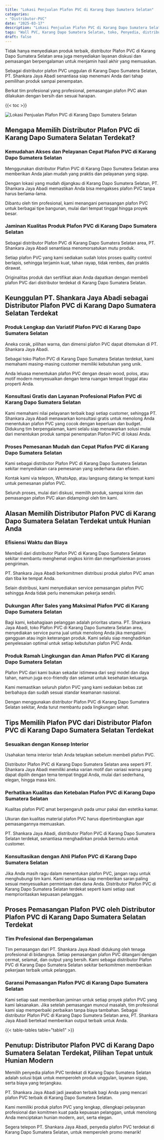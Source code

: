```yaml
---
title: "Lokasi Penjualan Plafon PVC di Karang Dapo Sumatera Selatan"
categories: 
- "Distributor-PVC"
date: "2025-03-17"
description: "Lokasi Penjualan Plafon PVC di Karang Dapo Sumatera Selatan bagi hunian, office, serta toko. Produk terbaik, variasi motif, warna menarik, dengan layanan pemasangan oleh tim ahli serta kepastian resmi!|Servis penyediaan Plafon PVC di Karang Dapo Sumatera Selatan bagi kebutuhan tempat tinggal, kantor, maupun ritel, beserta material unggulan dan penempatan oleh tenaga ahli berpengalaman serta kepastian resmi.|Alternatif Plafon PVC di Karang Dapo Sumatera Selatan yang terbukti bagi tempat tinggal, kantor, serta toko, dengan material berkualitas dan instalasi ditangani oleh tim berpengalaman dan garansi resmi.|Distribusi Plafon PVC di Karang Dapo Sumatera Selatan untuk rumah, kantor, dan gerai, beserta produk berkualitas dan instalasi oleh tim ahli, disertai dengan kepastian resmi.}"
tags: "Wall PVC, Karang Dapo Sumatera Selatan, toko, Penyedia, distributor"
draft: false
---
```


Tidak hanya menyediakan produk terbaik, distributor Plafon PVC di Karang Dapo Sumatera Selatan area juga menyediakan layanan diskusi dan pemasangan berpengalaman untuk menjamin hasil akhir yang memuaskan.

Sebagai distributor plafon PVC unggulan di Karang Dapo Sumatera Selatan, PT. Shankara Jaya Abadi senantiasa siap menemani Anda dari tahap pemilihan produk sampai penempatan.

Berkat tim profesional yang profesional, pemasangan plafon PVC akan dilakukan dengan bersih dan sesuai harapan.

{{< toc >}}

![Lokasi Penjualan Plafon PVC di Karang Dapo Sumatera Selatan](/images/Distributor-PVC/Lokasi-Penjualan-Plafon-PVC-di-Karang-Dapo-Sumatera-Selatan.png)


## Mengapa Memilih Distributor Plafon PVC di Karang Dapo Sumatera Selatan Terdekat?

### Kemudahan Akses dan Pelayanan Cepat Plafon PVC di Karang Dapo Sumatera Selatan

Menggunakan distributor Plafon PVC di Karang Dapo Sumatera Selatan area memberikan Anda jalan mudah yang praktis dan pelayanan yang sigap.

Dengan lokasi yang mudah dijangkau di Karang Dapo Sumatera Selatan, PT. Shankara Jaya Abadi memastikan Anda bisa mengakses plafon PVC tanpa harus berlama-lama.

Dibantu oleh tim profesional, kami menangani pemasangan plafon PVC untuk berbagai tipe bangunan, mulai dari tempat tinggal hingga proyek besar.

### Jaminan Kualitas Produk Plafon PVC di Karang Dapo Sumatera Selatan

Sebagai distributor Plafon PVC di Karang Dapo Sumatera Selatan area, PT. Shankara Jaya Abadi senantiasa menomorsatukan mutu produk.

Setiap plafon PVC yang kami sediakan sudah lolos proses quality control berlapis, sehingga terjamin kuat, tahan rayap, tidak rembes, dan praktis dirawat.

Originalitas produk dan sertifikat akan Anda dapatkan dengan membeli plafon PVC dari distributor terdekat di Karang Dapo Sumatera Selatan.

## Keunggulan PT. Shankara Jaya Abadi sebagai Distributor Plafon PVC di Karang Dapo Sumatera Selatan Terdekat

### Produk Lengkap dan Variatif Plafon PVC di Karang Dapo Sumatera Selatan

Aneka corak, pilihan warna, dan dimensi plafon PVC dapat ditemukan di PT. Shankara Jaya Abadi.

Sebagai toko Plafon PVC di Karang Dapo Sumatera Selatan terdekat, kami memahami masing-masing customer memiliki kebutuhan yang unik.

Anda leluasa menentukan plafon PVC dengan desain wood, polos, atau motif modern menyesuaikan dengan tema ruangan tempat tinggal atau properti Anda.

### Konsultasi Gratis dan Layanan Profesional Plafon PVC di Karang Dapo Sumatera Selatan

Kami memahami nilai pelayanan terbaik bagi setiap customer, sehingga PT. Shankara Jaya Abadi menawarkan konsultasi gratis untuk menolong Anda menentukan plafon PVC yang cocok dengan keperluan dan budget. Didukung tim berpengalaman, kami selalu siap menawarkan solusi mulai dari menentukan produk sampai penempatan Plafon PVC di lokasi Anda.

### Proses Pemesanan Mudah dan Cepat Plafon PVC di Karang Dapo Sumatera Selatan

Kami sebagai distributor Plafon PVC di Karang Dapo Sumatera Selatan sekitar menyediakan cara pemesanan yang sederhana dan efisien.

Kontak kami via telepon, WhatsApp, atau langsung datang ke tempat kami untuk pemesanan plafon PVC.

Seluruh proses, mulai dari diskusi, memilih produk, sampai kirim dan pemasangan plafon PVC akan didampingi oleh tim kami.

## Alasan Memilih Distributor Plafon PVC di Karang Dapo Sumatera Selatan Terdekat untuk Hunian Anda

### Efisiensi Waktu dan Biaya

Membeli dari distributor Plafon PVC di Karang Dapo Sumatera Selatan sekitar membantu menghemat ongkos kirim dan mengefisienkan proses pengiriman.

PT. Shankara Jaya Abadi berkomitmen distribusi produk plafon PVC aman dan tiba ke tempat Anda.

Selain distribusi, kami menyediakan service pemasangan plafon PVC sehingga Anda tidak perlu menemukan pekerja sendiri.

### Dukungan After Sales yang Maksimal Plafon PVC di Karang Dapo Sumatera Selatan

Bagi kami, kebahagiaan pelanggan adalah prioritas utama. PT. Shankara Jaya Abadi, toko Plafon PVC di Karang Dapo Sumatera Selatan area, menyediakan service purna jual untuk menolong Anda jika mengalami gangguan atau ingin keterangan produk. Kami selalu siap menghadirkan penyelesaian optimal untuk setiap kebutuhan plafon PVC Anda.

### Produk Ramah Lingkungan dan Aman Plafon PVC di Karang Dapo Sumatera Selatan

Plafon PVC dari kami bukan sekadar istimewa dari segi model dan daya tahan, namun juga eco-friendly dan selamat untuk kesehatan keluarga.

Kami memastikan seluruh plafon PVC yang kami sediakan bebas zat berbahaya dan sudah sesuai standar keamanan nasional.

Dengan menggunakan distributor Plafon PVC di Karang Dapo Sumatera Selatan sekitar, Anda turut membantu pada lingkungan sehat.

## Tips Memilih Plafon PVC dari Distributor Plafon PVC di Karang Dapo Sumatera Selatan Terdekat

### Sesuaikan dengan Konsep Interior

Usahakan tema interior telah Anda tetapkan sebelum membeli plafon PVC.

Distributor Plafon PVC di Karang Dapo Sumatera Selatan area seperti PT. Shankara Jaya Abadi memiliki aneka varian motif dan variasi warna yang dapat dipilih dengan tema tempat tinggal Anda, mulai dari sederhana, elegan, hingga masa kini.

### Perhatikan Kualitas dan Ketebalan Plafon PVC di Karang Dapo Sumatera Selatan

Kualitas plafon PVC amat berpengaruh pada umur pakai dan estetika kamar.

Ukuran dan kualitas material plafon PVC harus dipertimbangkan agar pemasangannya memuaskan.

PT. Shankara Jaya Abadi, distributor Plafon PVC di Karang Dapo Sumatera Selatan terdekat, senantiasa menghadirkan produk bermutu untuk customer.

### Konsultasikan dengan Ahli Plafon PVC di Karang Dapo Sumatera Selatan

Jika Anda masih ragu dalam menentukan plafon PVC, jangan ragu untuk menghubungi tim kami. Kami senantiasa siap memberikan saran paling sesuai menyesuaikan permintaan dan dana Anda. Distributor Plafon PVC di Karang Dapo Sumatera Selatan terdekat seperti kami setiap saat memprioritaskan kepuasan pelanggan.

## Proses Pemasangan Plafon PVC oleh Distributor Plafon PVC di Karang Dapo Sumatera Selatan Terdekat

### Tim Profesional dan Berpengalaman

Tim pemasangan dari PT. Shankara Jaya Abadi didukung oleh tenaga profesional di bidangnya. Setiap pemasangan plafon PVC ditangani dengan cermat, selamat, dan output yang bersih. Kami sebagai distributor Plafon PVC di Karang Dapo Sumatera Selatan sekitar berkomitmen memberikan pekerjaan terbaik untuk pelanggan.

### Garansi Pemasangan Plafon PVC di Karang Dapo Sumatera Selatan

Kami setiap saat memberikan jaminan untuk setiap proyek plafon PVC yang kami laksanakan. Jika setelah pemasangan muncul masalah, tim profesional kami siap memperbaiki perbaikan tanpa biaya tambahan. Sebagai distributor Plafon PVC di Karang Dapo Sumatera Selatan area, PT. Shankara Jaya Abadi bertekad memberikan output terbaik untuk Anda.

{{< table-tables table="table1" >}}

## Penutup: Distributor Plafon PVC di Karang Dapo Sumatera Selatan Terdekat, Pilihan Tepat untuk Hunian Modern

Memilih penyedia plafon PVC terdekat di Karang Dapo Sumatera Selatan adalah solusi bijak untuk memperoleh produk unggulan, layanan sigap, serta biaya yang terjangkau.

PT. Shankara Jaya Abadi jadi jawaban terbaik bagi Anda yang mencari plafon PVC terbaik di Karang Dapo Sumatera Selatan.

Kami memiliki produk plafon PVC yang lengkap, dilengkapi pelayanan profesional dan komitmen kuat pada kepuasan pelanggan, untuk menolong Anda menciptakan hunian modern, asri, serta elegan.

Segera telepon PT. Shankara Jaya Abadi, penyedia plafon PVC terdekat di Karang Dapo Sumatera Selatan, untuk memperoleh promo menarik!